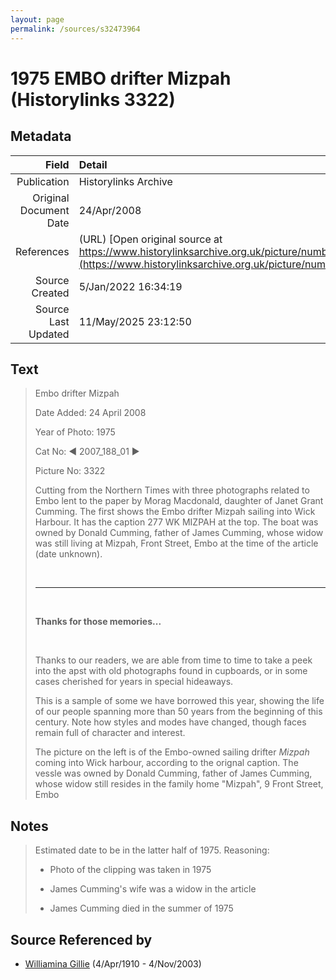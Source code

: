 ```yaml
---
layout: page
permalink: /sources/s32473964
---
```


# 1975 EMBO drifter Mizpah (Historylinks 3322)

## Metadata

Field | Detail
---:|:---
Publication | Historylinks Archive
Original Document Date | 24/Apr/2008
References | (URL) [Open original source at https://www.historylinksarchive.org.uk/picture/number3322](https://www.historylinksarchive.org.uk/picture/number3322)
Source Created | 5/Jan/2022 16:34:19
Source Last Updated | 11/May/2025 23:12:50

## Text

> Embo drifter Mizpah
>
> Date Added: 24 April 2008
>
> Year of Photo: 1975
>
> Cat No: ◀  2007_188_01  ▶
>
> Picture No: 3322
>
> Cutting from the Northern Times with three photographs related to Embo lent to the paper by Morag Macdonald, daughter of Janet Grant Cumming. The first shows the Embo drifter Mizpah sailing into Wick Harbour. It has the caption 277 WK MIZPAH at the top. The boat was owned by Donald Cumming, father of James Cumming, whose widow was still living at Mizpah, Front Street, Embo at the time of the article (date unknown).
>
> <br/>
>
> ---
>
> <br/>
>
> **Thanks for those memories...**
>
> <br/>
>
> Thanks to our readers, we are able from time to time to take a peek into the apst with old photographs found in cupboards, or in some cases cherished for years in special hideaways.
>
> This is a sample of some we have borrowed this year, showing the life of our people spanning more than 50 years from the beginning of this century. Note how styles and modes have changed, though faces remain full of character and interest.
>
> The picture on the left is of the Embo-owned sailing drifter _Mizpah_ coming into Wick harbour, according to the orignal caption. The vessle was owned by Donald Cumming, father of James Cumming, whose widow still resides in the family home "Mizpah", 9 Front Street, Embo
>

## Notes

> Estimated date to be in the latter half of 1975. Reasoning:
>
> - Photo of the clipping was taken in 1975
>
> - James Cumming's wife was a widow in the article
>
> - James Cumming died in the summer of 1975
>


## Source Referenced by

* [Williamina Gillie](../people/@23770336@-williamina-gillie-b1910-4-4-d2003-11-4.md) (4/Apr/1910 - 4/Nov/2003)

